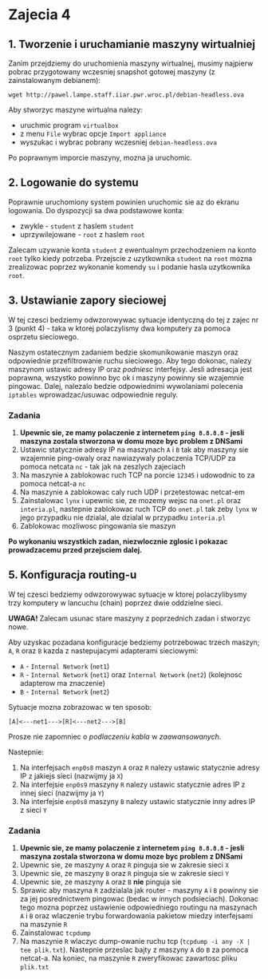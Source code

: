 # Zajecia 4

## 1. Tworzenie i uruchamianie maszyny wirtualniej

Zanim przejdziemy do uruchomienia maszyny wirtualnej, musimy najpierw pobrac przygotowany wczesniej snapshot gotowej maszyny (z zainstalowanym debianem):

```
wget http://pawel.lampe.staff.iiar.pwr.wroc.pl/debian-headless.ova
```

Aby stworzyc maszyne wirtualna nalezy:
 - uruchmic program `virtualbox`
 - z menu `File` wybrac opcje `Import appliance`
 - wyszukac i wybrac pobrany wczesniej `debian-headless.ova`
 
Po poprawnym imporcie maszyny, mozna ja uruchomic.

## 2. Logowanie do systemu

Poprawnie uruchomiony system powinien uruchomic sie az do ekranu logowania. Do dyspozycji sa dwa podstawowe konta:
 - zwykle - `student` z haslem `student`
 - uprzywilejowane - `root` z haslem `root`

Zalecam uzywanie konta `student` z ewentualnym przechodzeniem na konto `root` tylko kiedy potrzeba. Przejscie z uzytkownika `student` na `root` mozna zrealizowac poprzez wykonanie komendy `su` i podanie hasla uzytkownika `root`.

## 3. Ustawianie zapory sieciowej

W tej czesci bedziemy odwzorowywac sytuacje identyczną do tej z zajec nr 3 (punkt 4) - taka w ktorej polaczylismy dwa komputery za pomoca osprzetu sieciowego.

Naszym ostatecznym zadaniem bedzie skomunikowanie maszyn oraz odpowiednie przefiltrowanie ruchu sieciowego. Aby tego dokonac, nalezy maszynom ustawic adresy IP oraz *podniesc* interfejsy. Jesli adresacja jest poprawna, wszystko powinno byc ok i maszyny powinny sie wzajemnie pingowac. Dalej, nalezalo bedzie odpowiednimi wywolaniami polecenia `iptables` wprowadzac/usuwac odpowiednie reguly.

### Zadania

 1. **Upewnic sie, ze mamy polaczenie z internetem `ping 8.8.8.8` - jesli maszyna zostala stworzona w domu moze byc problem z DNSami**
 2. Ustawic statycznie adresy IP na maszynach `A` i `B` tak aby maszyny sie wzajemnie ping-owaly oraz nawiazywaly polaczenia TCP/UDP za pomoca netcata `nc` - tak jak na zeszlych zajeciach
 3. Na maszynie `A` zablokowac ruch TCP na porcie `12345` i udowodnic to za pomoca netcat-a `nc`
 4. Na maszynie `A` zablokowac caly ruch UDP i przetestowac netcat-em
 5. Zainstalowac `lynx` i upewnic sie, ze mozemy wejsc na `onet.pl` oraz `interia.pl`, nastepnie zablokowac ruch TCP do `onet.pl` tak zeby `lynx` w jego przypadku nie dzialal, ale dzialal w przypadku `interia.pl`
 6. Zablokowac mozliwosc pingowania sie maszyn
 
**Po wykonaniu wszystkich zadan, niezwlocznie zglosic i pokazac prowadzacemu przed przejsciem dalej.**

## 5. Konfiguracja routing-u

W tej czesci bedziemy odwzorowywac sytuacje w ktorej polaczylibysmy trzy komputery w lancuchu (chain) poprzez dwie oddzielne sieci.

**UWAGA!** Zalecam usunac stare maszyny z poprzednich zadan i stworzyc nowe.

Aby uzyskac pozadana konfiguracje bedziemy potrzebowac trzech maszyn; `A`, `R` oraz `B` kazda z nastepujacymi adapterami sieciowymi:

 - `A` - `Internal Network` (`net1`)
 - `R` - `Internal Network` (`net1`) oraz `Internal Network` (`net2`) (kolejnosc adapterow ma znaczenie)
 - `B` - `Internal Network` (`net2`)
 
Sytuacje mozna zobrazowac w ten sposob:

```
[A]<---net1--->[R]<---net2--->[B]
```

Prosze nie zapomniec o *podlaczeniu kabla* w *zaawansowanych*.

Nastepnie:

 1. Na interfejsach `enp0s8` maszyn `A` oraz `R` nalezy ustawic statycznie adresy IP z jakiejs sieci (nazwijmy ja `X`)
 2. Na interfejsie `enp0s9` maszyny `R` nalezy ustawic statycznie adres IP z innej sieci (nazwijmy ja `Y`)
 3. Na interfejsie `enp0s8` maszyny `B` nalezy ustawic statycznie inny adres IP z sieci `Y`

### Zadania

 1. **Upewnic sie, ze mamy polaczenie z internetem `ping 8.8.8.8` - jesli maszyna zostala stworzona w domu moze byc problem z DNSami**
 2. Upewnic sie, ze maszyny `A` oraz `R` pinguja sie w zakresie sieci `X`
 3. Upewnic sie, ze maszyny `B` oraz `R` pinguja sie w zakresie sieci `Y`
 4. Upewnic sie, ze maszyny `A` oraz `B` **nie** pinguja sie
 5. Sprawic aby maszyna `R` zadzialala jak router - maszyny `A` i `B` powinny sie za jej posrednictwem pingowac (bedac w innych podsieciach). Dokonac tego mozna poprzez ustawienie odpowiedniego routingu na maszynach `A` i `B` oraz wlaczenie trybu forwardowania pakietow miedzy interfejsami na maszynie `R`
 6. Zainstalowac `tcpdump`
 7. Na maszynie `R` wlaczyc dump-owanie ruchu tcp (`tcpdump -i any -X | tee plik.txt`). Nastepnie przeslac bajty z maszyny `A` do `B` za pomoca netcat-a. Na koniec, na maszynie `R` zweryfikowac zawartosc pliku `plik.txt`
